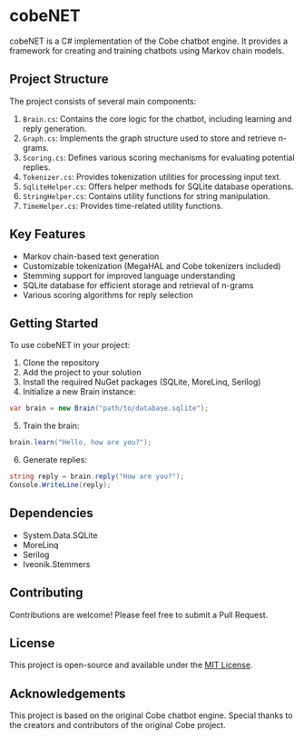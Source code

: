 # cobeNET

cobeNET is a C# implementation of the Cobe chatbot engine. It provides a framework for creating and training chatbots using Markov chain models.

## Project Structure

The project consists of several main components:

1. `Brain.cs`: Contains the core logic for the chatbot, including learning and reply generation.
2. `Graph.cs`: Implements the graph structure used to store and retrieve n-grams.
3. `Scoring.cs`: Defines various scoring mechanisms for evaluating potential replies.
4. `Tokenizer.cs`: Provides tokenization utilities for processing input text.
5. `SqliteHelper.cs`: Offers helper methods for SQLite database operations.
6. `StringHelper.cs`: Contains utility functions for string manipulation.
7. `TimeHelper.cs`: Provides time-related utility functions.

## Key Features

- Markov chain-based text generation
- Customizable tokenization (MegaHAL and Cobe tokenizers included)
- Stemming support for improved language understanding
- SQLite database for efficient storage and retrieval of n-grams
- Various scoring algorithms for reply selection

## Getting Started

To use cobeNET in your project:

1. Clone the repository
2. Add the project to your solution
3. Install the required NuGet packages (SQLite, MoreLinq, Serilog)
4. Initialize a new Brain instance:

```csharp
var brain = new Brain("path/to/database.sqlite");
```

5. Train the brain:

```csharp
brain.learn("Hello, how are you?");
```

6. Generate replies:

```csharp
string reply = brain.reply("How are you?");
Console.WriteLine(reply);
```

## Dependencies

- System.Data.SQLite
- MoreLinq
- Serilog
- Iveonik.Stemmers

## Contributing

Contributions are welcome! Please feel free to submit a Pull Request.

## License

This project is open-source and available under the [MIT License](LICENSE).

## Acknowledgements

This project is based on the original Cobe chatbot engine. Special thanks to the creators and contributors of the original Cobe project.
